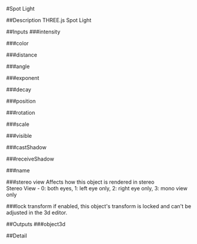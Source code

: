 #Spot Light

##Description
THREE.js Spot Light

##Inputs
###intensity


###color


###distance


###angle


###exponent


###decay


###position


###rotation


###scale


###visible


###castShadow


###receiveShadow


###name


###stereo view
Affects how this object is rendered in stereo  
Stereo View - 0: both eyes, 1: left eye only, 2: right eye only, 3: mono view only

###lock transform
if enabled, this object's transform is locked and can't be adjusted in the 3d editor.

##Outputs
###object3d


##Detail


